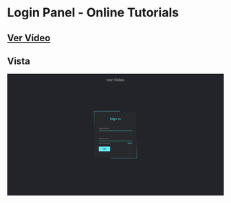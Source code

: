 # Login Panel - Online Tutorials

## [Ver Vídeo](https://youtu.be/cxm5bCCa9OA)
## Vista
![View](view.jpg)